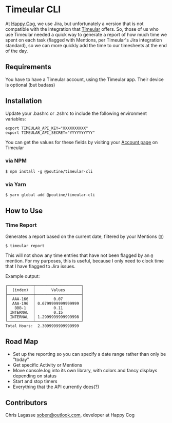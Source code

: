 # Timeular CLI

At [Happy Cog](https://happycog.com), we use Jira, but unfortunately a version that is not compatible with the integration that [Timeular](https://timeular.com) offers. So, those of us who use Timeular needed a quick way to generate a report of how much time we spent on each task (flagged with Mentions, per Timeular's Jira integration standard), so we can more quickly add the time to our timesheets at the end of the day.

## Requirements

You have to have a Timeular account, using the Timeular app. Their device is optional (but badass)

## Installation

Update your .bashrc or .zshrc to include the following environment variables:

```
export TIMEULAR_API_KEY="XXXXXXXXXX"
export TIMEULAR_API_SECRET="YYYYYYYYYY"
```

You can get the values for these fields by visiting your [Account page](https://profile.timeular.com/#/app/account) on Timeular

### via NPM

```
$ npm install -g @poutine/timeular-cli
```

### via Yarn

```
$ yarn global add @poutine/timeular-cli
```

## How to Use

### Time Report

Generates a report based on the current date, filtered by your Mentions (`@`)

```
$ timeular report
```

This will not show any time entries that have not been flagged by an `@` mention. For my purposes, this is useful, because I only need to clock time that I have flagged to Jira issues.

Example output:

```
┌───────────┬────────────────────┐
│  (index)  │       Values       │
├───────────┼────────────────────┤
│  AAA-166  │        0.07        │
│  AAA-196  │ 0.6799999999999999 │
│   BBB-1   │        0.11        │
│ INTERNAL  │        0.15        │
│ INTERNAL  │ 1.2999999999999998 │
└───────────┴────────────────────┘
Total Hours:  2.3099999999999999
```

## Road Map

- Set up the reporting so you can specify a date range rather than only be "today"
- Get specific Activity or Mentions
- Move console.log into its own library, with colors and fancy displays depending on status
- Start and stop timers
- Everything that the API currently does(?)

## Contributors

Chris Lagasse <soben@outlook.com>, developer at Happy Cog
